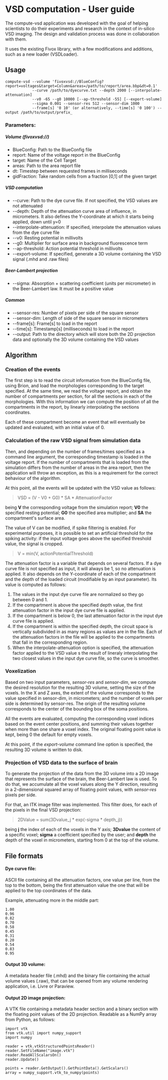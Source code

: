 VSD computation - User guide
============================

The compute-vsd application was developed with the goal of helping scientists
to do their experiments and research in the context of in-silico VSD imaging.
The design and validation process was done in collaboration with them.

It uses the existing Fivox library, with a few modifications and additions, such
as a new loader (VSDLoader).

## Usage

    compute-vsd --volume 'fivoxvsd://BlueConfig?report=voltages&target=Column&areas=/path/to/report/area.bbp&dt=0.1'
                --curve /path/to/dyecurve.txt --depth 2000 [--interpolate-attenuation]
                --v0 -65 --g0 10000 [--ap-threshold -55] [--export-volume]
                --sigma 0.001 --sensor-res 512 --sensor-dim 1000
                --frame[s] '0 10' (or alternatively, --time[s] '0 100') --output /path/to/output/prefix_

### Parameters:

##### Volume (fivoxvsd://)

* BlueConfig: Path to the BlueConfig file
* report: Name of the voltage report in the BlueConfig
* target: Name of the Cell Target
* areas: Path to the area report file
* dt: Timestep between requested frames in milliseconds
* gidFraction: Take random cells from a fraction [0,1] of the given target

##### VSD computation

* --curve: Path to the dye curve file. If not specified, the VSD values are not
attenuated
* --depth: Depth of the attenuation curve area of influence, in micrometers. It
also defines the Y-coordinate at which it starts being applied, down until y=0
* --interpolate-attenuation: If specified, interpolate the attenuation values
from the dye curve file
* --v0: Resting potential in millivolts
* --g0: Multiplier for surface area in background fluorescence term
* --ap-threshold: Action potential threshold in millivolts
* --export-volume: If specified, generate a 3D volume containing the VSD signal
(.mhd and .raw files)

##### Beer-Lambert projection

* --sigma: Absorption + scattering coefficient (units per micrometer) in the
Beer-Lambert law. It must be a positive value

##### Common

* --sensor-res: Number of pixels per side of the square sensor
* --sensor-dim: Length of side of the square sensor in micrometers
* --frame[s]: Frame[s] to load in the report
* --time[s]: Timestamp[s] (milliseconds) to load in the report
* --output: Path to the directory which will store both the 2D projection data
and optionally the 3D volume containing the VSD values

## Algorithm

### Creation of the events

The first step is to read the circuit information from the BlueConfig file,
using Brion, and load the morphologies corresponding to the target specified. At
the same time, we read the voltage report, and obtain the number of compartments
per section, for all the sections in each of the morphologies. With this
information we can compute the position of all the compartments in the report,
by linearly interpolating the sections coordinates.

Each of these compartment become an event that will eventually be updated and
evaluated, with an initial value of 0.


### Calculation of the raw VSD signal from simulation data

Then, and depending on the number of frames/times specified as a command line
argument, the corresponding timestamp is loaded in the voltage report. If the
number of compartments that is loaded from the simulation differs from the
number of areas in the area report, then the application will throw an
exception, as this is a requirement for the correct behaviour of the algorithm.

At this point, all the events will be updated with the VSD value as follows:

> VSD = (V - V0 + G0) * SA * AttenuationFactor

being __V__ the corresponding voltage from the simulation report; __V0__ the
specified resting potential; __G0__ the specified area multiplier; and __SA__
the compartment's surface area.

The value of V can be modified, if spike filtering is enabled. For experimental
purposes, it is possible to set an artificial threshold for the spiking
activity: if the input voltage goes above the specified threshold value, the
signal is cropped.

> V = min(V, actionPotentialThreshold)

The attenuation factor is a variable that depends on several factors. If a dye
curve file is not specified as input, it will always be 1, so no attenuation is
applied. It also depends on the Y-coordinate of each of the compartment and the
depth of the loaded circuit (modifiable by an input parameter). Its value is
computed as follows:

1. The values in the input dye curve file are normalized so they go between 0
and 1.
2. If the compartment is above the specified depth value, the first attenuation
factor in the input dye curve file is applied.
3. If the compartment is below 0, the last attenuation factor in the input dye
curve file is applied.
4. If the compartment is within the specified depth, the circuit space is
vertically subdivided in as many regions as values are in the file. Each of the
attenuation factors in the file will be applied to the compartments that fall in
the corresponding region.
5. When the interpolate-attenuation option is specified, the attenuation factor
applied to the VSD value s the result of lineraly interpolating the two closest
values in the input dye curve file, so the curve is smoother.


### Voxelization

Based on two input parameters, _sensor-res_ and _sensor-dim_, we compute the
desired resolution for the resulting 3D volume, setting the size of the voxels.
In the X and Z axes, the extent of the volume corresponds to the value specified
in sensor-dim, in micrometers; and the number of voxels per side is determined
by sensor-res. The origin of the resulting volume corresponds to the center of
the bounding box of the soma positions.

All the events are evaluated, computing the corresponding voxel indices based on
the event center positions, and summing their values together when more than one
share a voxel index. The original floating point value is kept, being 0 the
default for empty voxels.

At this point, if the _export-volume_ command line option is specified, the
resulting 3D volume is written to disk.


### Projection of VSD data to the surface of brain

To generate the projection of the data from the 3D volume into a 2D image that
represents the surface of the brain, the Beer-Lambert law is used. To do that,
we accumulate all the voxel values along the Y direction, resulting in a
2-dimensional squared array of floating point values, with _sensor-res_ pixels
per side.

For that, an ITK image filter was implemented. This filter does, for each of the
pixels in the final VSD projection:

> 2DValue = sum(3Dvalue_j * exp(-sigma * depth_j))

being __j__ the index of each of the voxels in the Y axis; __3Dvalue__ the
content of a specific voxel; __sigma__ a coefficient specified by the user;
and __depth__ the depth of the voxel in micrometers, starting from 0 at the top
of the volume.


## File formats

#### Dye curve file:

ASCII file containing all the attenuation factors, one value per line, from the
top to the bottom, being the first attenuation value the one that will be
applied to the top coordinates of the data.

Example, attenuating more in the middle part:

```
1.00
0.96
0.82
0.70
0.58
0.45
0.31
0.20
0.54
0.83
0.95
```

#### Output 3D volume:

A metadata header file (.mhd) and the binary file containing the actual volume
values (.raw), that can be opened from any volume rendering application, i.e.
Livre or Paraview.

#### Output 2D image projection:

A VTK file containing a metadata header section and a binary section with the
floating point values of the 2D projection. Readable as a NumPy array from
Python, as follows:

```
import vtk
from vtk.util import numpy_support
import numpy

reader = vtk.vtkStructuredPointsReader()
reader.SetFileName("image.vtk")
reader.ReadAllScalarsOn()
reader.Update()

points = reader.GetOutput().GetPointData().GetScalars()
array = numpy_support.vtk_to_numpy(points)
```
